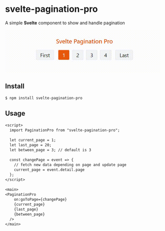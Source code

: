 # svelte-pagination-pro

A simple **Svelte** component to show and handle pagination

![Gif](https://raw.githubusercontent.com/kawser43/svelte-pagination-pro/main/static/demo.gif)

## Install

```
$ npm install svelte-pagination-pro
```

## Usage

```
<script>
  import PaginationPro from "svelte-pagination-pro";

  let current_page = 1;
  let last_page = 20;
  let between_page = 3; // default is 3

  const changePage = event => {
    // fetch new data depending on page and update page
    current_page = event.detail.page
  };
</script>

<main>
<PaginationPro
    on:goToPage={changePage}
    {current_page}
    {last_page}
    {between_page}
  />
</main>

```
